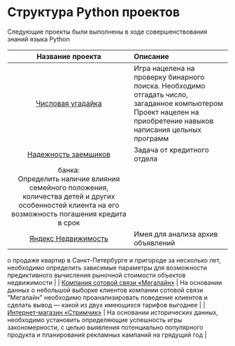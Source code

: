 # Структура Python проектов

Следующие проекты были выполнены в ходе совершенствования знаний языка Python

| Название проекта | Описание    | 
|:----------------:|:------------|
| [Числовая угадайка](https://github.com/mrKostya19/Data-Analyst/tree/main/Python%20projects/guessing_game) | Игра нацелена на проверку бинарного поиска. Необходимо отгадать число, загаданное компьютером <br/> Проект нацелен на приобретение навыков написания цельных программ |
| [Надежность заемщиков](https://github.com/mrKostya19/Data-Analyst/tree/main/Data_Analyst_projects/borrower_analysis) | Задача от кредитного отдела 
банка:<br/> Определить наличие влияния семейного положения, количества детей и других особенностей клиента на его возможность погашения кредита в срок |
| [Яндекс Недвижимость](https://github.com/mrKostya19/Data-Analyst/tree/main/Data_Analyst_projects/real_estate_market) | Имея для анализа архив объявлений 
о продаже квартир в Санкт-Петербурге и пригороде за несколько лет, необходимо определить зависимые параметры для возможности предиктивного вычисления рыночной 
стоимости объектов недвижимости |
| [Компания сотовой связи «Мегалайн»](https://github.com/mrKostya19/Data-Analyst/tree/main/Data_Analyst_projects/Megaline_company) | На основании данных о 
небольшой выборке клиентов компании сотовой связи "Мегалайн" необходимо проанализировать поведение клиентов и сделать вывод — какой из двух имеющихся тарифов выгоднее |
| [Интернет-магазин «Стримчик»](https://github.com/mrKostya19/Data-Analyst/tree/main/Data_Analyst_projects/online_store_Streamchik) | На основании исторических 
данных, необходимо установить определяющие успешность игры закономерности, с целью выявления потенциально популярного продукта и планирования рекламных кампаний 
на грядущий год |
